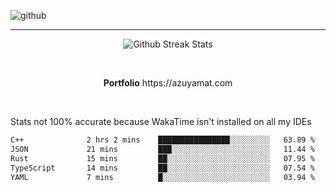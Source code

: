 ![github](https://media.discordapp.net/attachments/881363147364118528/1142610121697021952/background.png?width=1000&height=300)<br>
___
<p align="center">
  <img alt="Github Streak Stats" src="https://streak-stats.demolab.com?user=Azuyamat&theme=transparent&hide_border=true"/>
</p><br>
<p align="center">
      <strong>Portfolio</strong> https://azuyamat.com
</p><br>

Stats not 100% accurate because WakaTime isn't installed on all my IDEs
<!--START_SECTION:waka-->

```txt
C++              2 hrs 2 mins    ████████████████░░░░░░░░░   63.89 %
JSON             21 mins         ███░░░░░░░░░░░░░░░░░░░░░░   11.44 %
Rust             15 mins         ██░░░░░░░░░░░░░░░░░░░░░░░   07.95 %
TypeScript       14 mins         ██░░░░░░░░░░░░░░░░░░░░░░░   07.54 %
YAML             7 mins          █░░░░░░░░░░░░░░░░░░░░░░░░   03.94 %
```

<!--END_SECTION:waka-->
